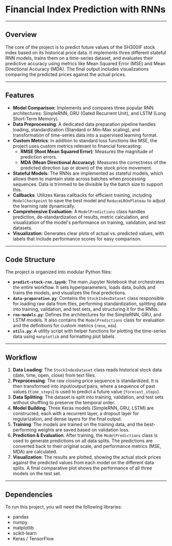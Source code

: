 # Financial Index Prediction with RNNs

---
## Overview

The core of the project is to predict future values of the SH300IF stock index based on its historical price data. It implements three different stateful RNN models, trains them on a time-series dataset, and evaluates their predictive accuracy using metrics like Mean Squared Error (MSE) and Mean Directional Accuracy (MDA). The final output includes visualizations comparing the predicted prices against the actual prices.

---
## Features

* **Model Comparison**: Implements and compares three popular RNN architectures: SimpleRNN, GRU (Gated Recurrent Unit), and LSTM (Long Short-Term Memory).
* **Data Preprocessing**: A dedicated data preparation pipeline handles loading, standardization (Standard or Min-Max scaling), and transformation of time-series data into a supervised learning format.
* **Custom Metrics**: In addition to standard loss functions like MSE, the project uses custom metrics relevant to financial forecasting:
    * **RMSE (Root Mean Squared Error)**: Measures the magnitude of prediction errors.
    * **MDA (Mean Directional Accuracy)**: Measures the correctness of the predicted direction (up or down) of the stock price movement.
* **Stateful Models**: The RNNs are implemented as stateful models, which allows them to maintain state across batches when processing sequences. Data is trimmed to be divisible by the batch size to support this.
* **Callbacks**: Utilizes Keras callbacks for efficient training, including `ModelCheckpoint` to save the best model and `ReduceLROnPlateau` to adjust the learning rate dynamically.
* **Comprehensive Evaluation**: A `ModelPredictions` class handles prediction, de-standardization of results, metric calculation, and visualization of the model's performance on training, validation, and test datasets.
* **Visualization**: Generates clear plots of actual vs. predicted values, with labels that include performance scores for easy comparison.

---
## Code Structure

The project is organized into modular Python files:

* **`predict-stock-rnn.ipynb`**: The main Jupyter Notebook that orchestrates the entire workflow. It sets hyperparameters, loads data, builds and trains the models, and visualizes the final predictions.
* **`data-preparation.py`**: Contains the `StockIndexDataset` class responsible for loading raw data from files, performing standardization, splitting data into training, validation, and test sets, and structuring it for the RNNs.
* **`rnn-models.py`**: Defines the architectures for the SimpleRNN, GRU, and LSTM models. It also contains the `ModelPredictions` class for evaluation and the definitions for custom metrics (`rmse`, `mda`).
* **`utils.py`**: A utility script with helper functions for plotting the time-series data using `matplotlib` and formatting plot labels.

---
## Workflow

1.  **Data Loading**: The `StockIndexDataset` class reads historical stock data (date, time, open, close) from text files.
2.  **Preprocessing**: The raw closing price sequence is standardized. It is then transformed into input/output pairs, where a sequence of past values (`time_steps`) is used to predict a future value (`forecast_steps`).
3.  **Data Splitting**: The dataset is split into training, validation, and test sets without shuffling to preserve the temporal order.
4.  **Model Building**: Three Keras models (SimpleRNN, GRU, LSTM) are constructed, each with a recurrent layer, a dropout layer for regularization, and dense layers for the final output.
5.  **Training**: The models are trained on the training data, and the best-performing weights are saved based on validation loss.
6.  **Prediction & Evaluation**: After training, the `ModelPredictions` class is used to generate predictions on all data splits. The predictions are converted back to their original scale, and performance metrics (MSE, MDA) are calculated.
7.  **Visualization**: The results are plotted, showing the actual stock prices against the predicted values from each model on the different data splits. A final comparative plot shows the performance of all three models on the test set.

---
## Dependencies

To run this project, you will need the following libraries:

* pandas
* numpy
* matplotlib
* scikit-learn
* Keras / TensorFlow
